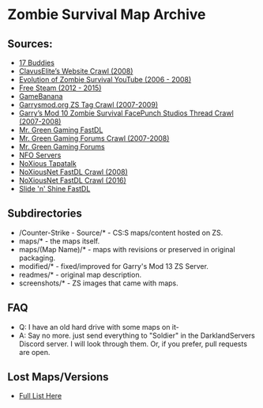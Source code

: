 # Zombie Survival Map Archive

## Sources:
- [17 Buddies](https://www.17buddies.rocks/17b2/)
- [ClavusElite’s Website Crawl (2008)](https://web.archive.org/web/20080926132247/http://www.clavusstudios.nl/index.html)
- [Evolution of Zombie Survival YouTube (2006 - 2008)](https://www.youtube.com/playlist?list=PLNhZJACsuqsA1am_ZEnn91YPY9DdZo6_F)
- [Free Steam (2012 - 2015)](https://freesteam.net/gmod/addon.php)
- [GameBanana](https://gamebanana.com/)
- [Garrysmod.org ZS Tag Crawl (2007-2009)](https://web.archive.org/web/20070502191549/http://www.garrysmod.org/downloads/?tag=zs)
- [Garry’s Mod 10 Zombie Survival FacePunch Studios Thread Crawl (2007-2008)](https://web.archive.org/web/20070612144950/http://forums.facepunchstudios.com/showthread.php?t=305020)
- [Mr. Green Gaming FastDL](https://fastdl.mrgreengaming.com/gmodZSRE/maps/)
- [Mr. Green Gaming Forums Crawl (2007-2008)](https://web.archive.org/web/20081019143100/http://forum.mr-green.nl/index.php?showforum=144)
- [Mr. Green Gaming Forums](https://forums.mrgreengaming.com/forum/13-zombie-survival/page/27/)
- [NFO Servers](http://hug.site.nfoservers.com/server/maps/)
- [NoXious Tapatalk](https://www.tapatalk.com/groups/noxiousnetfr/?sid=775b34fb26f3b6a7d050b3598c6d6679)
- [NoXiousNet FastDL Crawl (2008)](https://web.archive.org/web/20080630010727/http://www.noxiousnet.com/downloadurl/maps/)
- [NoXiousNet FastDL Crawl (2016)](https://web.archive.org/web/20160731095908/http://heavy.noxiousnet.com/downloadurl/maps/)
- [Slide 'n' Shine FastDL](https://fastdl.slidenshine.net/gmodZS/maps/)

## Subdirectories
- /Counter-Strike - Source/* - CS:S maps/content hosted on ZS.
- maps/* - the maps itself.
- maps/(Map Name)/* - maps with revisions or preserved in original packaging.
- modified/* - fixed/improved for Garry's Mod 13 ZS Server.
- readmes/* - original map description.
- screenshots/* - ZS images that came with maps.

## FAQ
- Q: I have an old hard drive with some maps on it-
- A: Say no more. just send everything to "Soldier" in the DarklandServers Discord server. I will look through them. Or, if you prefer, pull requests are open.

## Lost Maps/Versions
- [Full List Here](https://docs.google.com/spreadsheets/d/1JV4BSUjwqH3Yv4-mtN1m0Eni0JWOVcqB/edit?usp=drive_link&ouid=104310120917610697116&rtpof=true&sd=true)
